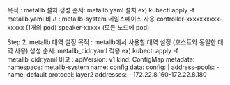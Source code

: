 목적 : metallb 설치
생성 순서: metallb.yaml 설치 ex) kubectl apply -f metallb.yaml
비고 :
metallb-system 네임스페이스 사용
controller-xxxxxxxxxx-xxxxx (1개의 pod)
speaker-xxxxx (모든 노드에 pod)

Step 2. metallb 대역 설정
목적 : metallb에서 사용할 대역 설정 (호스트와 동일한 대역 사용)
생성 순서: metallb_cidr.yaml 적용 ex) kubectl apply -f metallb_cidr.yaml
비고 :
apiVersion: v1
kind: ConfigMap
metadata:
  namespace: metallb-system
  name: config
data:
  config: |
    address-pools:
    - name: default
      protocol: layer2
      addresses:
      - 172.22.8.160-172.22.8.180
      
